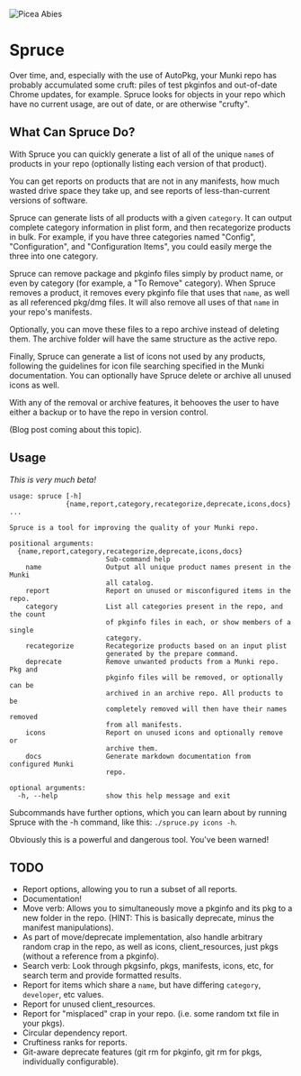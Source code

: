 ![Picea Abies](http://www.imagines-plantarum.de/img/0711907.jpg)

# Spruce
Over time, and, especially with the use of AutoPkg, your Munki repo has
probably accumulated some cruft: piles of test pkginfos and out-of-date Chrome
updates, for example. Spruce looks for objects in your repo which have no
current usage, are out of date, or are otherwise "crufty".

## What Can Spruce Do?
With Spruce you can quickly generate a list of all of the unique `name`s
of products in your repo (optionally listing each version of that
product).

You can get reports on products that are not in any manifests, how much
wasted drive space they take up, and see reports of less-than-current
versions of software.

Spruce can generate lists of all products with a given `category`. It can
output complete category information in plist form, and then recategorize
products in bulk. For example, if you have three categories named
"Config", "Configuration", and "Configuration Items", you could easily
merge the three into one category.

Spruce can remove package and pkginfo files simply by product name, or
even by category (for example, a "To Remove" category). When Spruce
removes a product, it removes every pkginfo file that uses that `name`,
as well as all referenced pkg/dmg files. It will also remove all uses of
that `name` in your repo's manifests.

Optionally, you can move these files to a repo archive instead of
deleting them. The archive folder will have the same structure as the
active repo.

Finally, Spruce can generate a list of icons not used by any products,
following the guidelines for icon file searching specified in the Munki
documentation. You can optionally have Spruce delete or archive all
unused icons as well.

With any of the removal or archive features, it behooves the user to have
either a backup or to have the repo in version control.

(Blog post coming about this topic).

## Usage
*This is very much beta!*


```
usage: spruce [-h]
              {name,report,category,recategorize,deprecate,icons,docs} ...

Spruce is a tool for improving the quality of your Munki repo.

positional arguments:
  {name,report,category,recategorize,deprecate,icons,docs}
                        Sub-command help
    name                Output all unique product names present in the Munki
                        all catalog.
    report              Report on unused or misconfigured items in the repo.
    category            List all categories present in the repo, and the count
                        of pkginfo files in each, or show members of a single
                        category.
    recategorize        Recategorize products based on an input plist
                        generated by the prepare command.
    deprecate           Remove unwanted products from a Munki repo. Pkg and
                        pkginfo files will be removed, or optionally can be
                        archived in an archive repo. All products to be
                        completely removed will then have their names removed
                        from all manifests.
    icons               Report on unused icons and optionally remove or
                        archive them.
    docs                Generate markdown documentation from configured Munki
                        repo.

optional arguments:
  -h, --help            show this help message and exit
```

Subcommands have further options, which you can learn about by running Spruce with the -h command, like this: `./spruce.py icons -h`.

Obviously this is a powerful and dangerous tool. You've been warned!

## TODO
- Report options, allowing you to run a subset of all reports. 
- Documentation!
- Move verb: Allows you to simultaneously move a pkginfo and its pkg to a new folder in the repo. (HINT: This is basically deprecate, minus the manifest manipulations).
- As part of move/deprecate implementation, also handle arbitrary random crap in the repo, as well as icons, client_resources, just pkgs (without a reference from a pkginfo).
- Search verb: Look through pkgsinfo, pkgs, manifests, icons, etc, for search term and provide formatted results.
- Report for items which share a `name`, but have differing `category`, `developer`, etc values.
- Report for unused client_resources.
- Report for "misplaced" crap in your repo. (i.e. some random txt file in your pkgs).
- Circular dependency report.
- Cruftiness ranks for reports.
- Git-aware deprecate features (git rm for pkginfo, git rm for pkgs, individually configurable).
